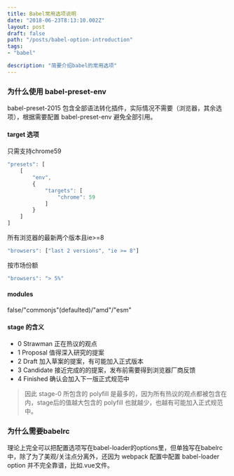 ```yaml
---
title: Babel常用选项说明
date: "2018-06-23T8:13:10.002Z"
layout: post
draft: false
path: "/posts/babel-option-introduction"
tags:
- "babel"

description: "简要介绍babel的常用选项"
---
```

### 为什么使用 babel-preset-env
babel-preset-2015 包含全部语法转化插件，实际情况不需要（浏览器，其余选项），根据需要配置 babel-preset-env 避免全部引用。 

#### target 选项
只需支持chrome59

```javascript
"presets": [
	[
		"env",
		{
			"targets": [
				"chrome": 59
			]
		} 
	]
]
```

所有浏览器的最新两个版本且ie>=8

```javascript
"browsers": ["last 2 versions", "ie >= 8"]
```

按市场份额

```javascript
"browsers": "> 5%"
```

#### modules
false/"commonjs"(defaulted)/"amd"/"esm"

#### stage 的含义
- 0 Strawman 正在热议的观点
- 1 Proposal 值得深入研究的提案
- 2 Draft 加入草案的提案，有可能加入正式版本
- 3 Candidate 接近完成的的提案，发布前需要得到浏览器厂商反馈
- 4 Finished 确认会加入下一版正式规范中 

> 因此 stage-0 所包含的 polyfill 是最多的，因为所有热议的观点都被包含在内，stage后的值越大包含的 polyfill 也就越少，也越有可能加入正式规范中。

### 为什么需要babelrc
理论上完全可以把配置选项写在babel-loader的options里，但单独写在babelrc中，除了为了美观/关注点分离外，还因为 webpack 配置中配置 babel-loader option 并不完全靠谱，比如.vue文件。